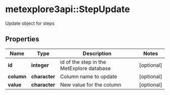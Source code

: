 # metexplore3api::StepUpdate

Update object for steps

## Properties
Name | Type | Description | Notes
------------ | ------------- | ------------- | -------------
**id** | **integer** | id of the step in the MetExplore database | [optional] 
**column** | **character** | Column name to update | [optional] 
**value** | **character** | New value for the column | [optional] 


